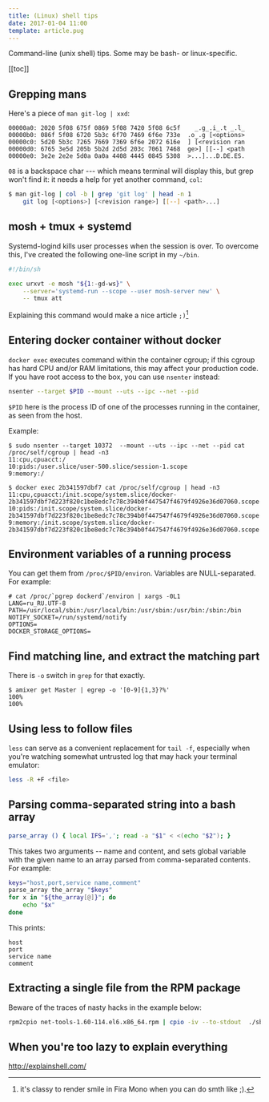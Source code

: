```yaml
---
title: (Linux) shell tips
date: 2017-01-04 11:00
template: article.pug
---
```


Command-line (unix shell) tips. Some may be bash- or linux-specific.

[[toc]]

## Grepping mans

Here's a piece of `man git-log | xxd`:

    00000a0: 2020 5f08 675f 0869 5f08 7420 5f08 6c5f    _.g_.i_.t _.l_
    00000b0: 086f 5f08 6720 5b3c 6f70 7469 6f6e 733e  .o_.g [<options>
    00000c0: 5d20 5b3c 7265 7669 7369 6f6e 2072 616e  ] [<revision ran
    00000d0: 6765 3e5d 205b 5b2d 2d5d 203c 7061 7468  ge>] [[--] <path
    00000e0: 3e2e 2e2e 5d0a 0a0a 4408 4445 0845 5308  >...]...D.DE.ES.

`08` is a backspace char --- which means terminal will display this,
but grep won't find it: it needs a help for yet another command,
`col`:


```bash
$ man git-log | col -b | grep 'git log' | head -n 1
    git log [<options>] [<revision range>] [[--] <path>...]
```

## mosh + tmux + systemd

Systemd-logind kills user processes when the session is over.
To overcome this, I've created the following one-line script
in my `~/bin`.

```bash
#!/bin/sh

exec urxvt -e mosh "${1:-gd-ws}" \
    --server='systemd-run --scope --user mosh-server new' \
    -- tmux att
```

Explaining this command would make a nice article `;)`[^smF]

[^smF]: it's classy to render smile in Fira Mono when you
        can do smth like ;).

## Entering docker container without docker

`docker exec` executes command within the container cgroup;
if this cgroup has hard CPU and/or RAM limitations, this
may affect your production code. If you have root access
to the box, you can use `nsenter` instead:

```bash
nsenter --target $PID --mount --uts --ipc --net --pid
```

`$PID` here is the process ID of one of the processes running
in the container, as seen from the host.

Example:

```
$ sudo nsenter --target 10372  --mount --uts --ipc --net --pid cat /proc/self/cgroup | head -n3
11:cpu,cpuacct:/
10:pids:/user.slice/user-500.slice/session-1.scope
9:memory:/
```
```
$ docker exec 2b341597dbf7 cat /proc/self/cgroup | head -n3
11:cpu,cpuacct:/init.scope/system.slice/docker-2b341597dbf7d223f820c1be8edc7c78c394b0f447547f4679f4926e36d07060.scope
10:pids:/init.scope/system.slice/docker-2b341597dbf7d223f820c1be8edc7c78c394b0f447547f4679f4926e36d07060.scope
9:memory:/init.scope/system.slice/docker-2b341597dbf7d223f820c1be8edc7c78c394b0f447547f4679f4926e36d07060.scope
```

## Environment variables of a running process

You can get them from `/proc/$PID/environ`. Variables are NULL-separated. For example:

```
# cat /proc/`pgrep dockerd`/environ | xargs -0L1
LANG=ru_RU.UTF-8
PATH=/usr/local/sbin:/usr/local/bin:/usr/sbin:/usr/bin:/sbin:/bin
NOTIFY_SOCKET=/run/systemd/notify
OPTIONS=
DOCKER_STORAGE_OPTIONS=
```

## Find matching line, and extract the matching part

There is `-o` switch in `grep` for that exactly.

```
$ amixer get Master | egrep -o '[0-9]{1,3}?%'
100%
100%
```

## Using less to follow files

`less` can serve as a convenient replacement for `tail -f`,
especially when you're watching somewhat untrusted log
that may hack your terminal emulator:

```bash
less -R +F <file>
```

## Parsing comma-separated string into a bash array

```bash
parse_array () { local IFS=','; read -a "$1" < <(echo "$2"); }
```

This takes two arguments -- name and content, and sets global
variable with the given name to an array parsed from comma-separated
contents. For example:

```bash
keys="host,port,service name,comment"
parse_array the_array "$keys"
for x in "${the_array[@]}"; do
    echo "$x"
done
```

This prints:

    host
    port
    service name
    comment

## Extracting a single file from the RPM package

Beware of the traces of nasty hacks in the example below:

```bash
rpm2cpio net-tools-1.60-114.el6.x86_64.rpm | cpio -iv --to-stdout  ./sbin/ifconfig > /sbin/ifconfig-compat
```

## When you're too lazy to explain everything

http://explainshell.com/
